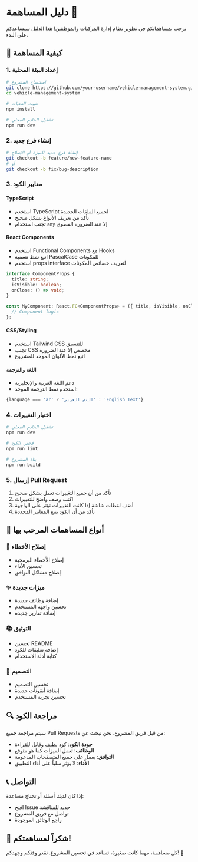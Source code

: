 # دليل المساهمة 🤝

نرحب بمساهماتكم في تطوير نظام إدارة المركبات والموظفين! هذا الدليل سيساعدكم على البدء.

## 🚀 كيفية المساهمة

### 1. إعداد البيئة المحلية

```bash
# استنساخ المشروع
git clone https://github.com/your-username/vehicle-management-system.git
cd vehicle-management-system

# تثبيت التبعيات
npm install

# تشغيل الخادم المحلي
npm run dev
```

### 2. إنشاء فرع جديد

```bash
# إنشاء فرع جديد للميزة أو الإصلاح
git checkout -b feature/new-feature-name
# أو
git checkout -b fix/bug-description
```

### 3. معايير الكود

#### TypeScript
- استخدم TypeScript لجميع الملفات الجديدة
- تأكد من تعريف الأنواع بشكل صحيح
- تجنب استخدام `any` إلا عند الضرورة القصوى

#### React Components
- استخدم Functional Components مع Hooks
- اتبع نمط تسمية PascalCase للمكونات
- استخدم props interface لتعريف خصائص المكونات

```typescript
interface ComponentProps {
  title: string;
  isVisible: boolean;
  onClose: () => void;
}

const MyComponent: React.FC<ComponentProps> = ({ title, isVisible, onClose }) => {
  // Component logic
};
```

#### CSS/Styling
- استخدم Tailwind CSS للتنسيق
- تجنب CSS مخصص إلا عند الضرورة
- اتبع نمط الألوان الموحد للمشروع

#### اللغة والترجمة
- دعم اللغة العربية والإنجليزية
- استخدم نمط الترجمة الموحد:

```typescript
{language === 'ar' ? 'النص العربي' : 'English Text'}
```

### 4. اختبار التغييرات

```bash
# تشغيل الخادم المحلي
npm run dev

# فحص الكود
npm run lint

# بناء المشروع
npm run build
```

### 5. إرسال Pull Request

1. تأكد من أن جميع التغييرات تعمل بشكل صحيح
2. اكتب وصف واضح للتغييرات
3. أضف لقطات شاشة إذا كانت التغييرات تؤثر على الواجهة
4. تأكد من أن الكود يتبع المعايير المحددة

## 📝 أنواع المساهمات المرحب بها

### 🐛 إصلاح الأخطاء
- إصلاح الأخطاء البرمجية
- تحسين الأداء
- إصلاح مشاكل التوافق

### ✨ ميزات جديدة
- إضافة وظائف جديدة
- تحسين واجهة المستخدم
- إضافة تقارير جديدة

### 📚 التوثيق
- تحسين README
- إضافة تعليقات للكود
- كتابة أدلة الاستخدام

### 🎨 التصميم
- تحسين التصميم
- إضافة أيقونات جديدة
- تحسين تجربة المستخدم

## 🔍 مراجعة الكود

سيتم مراجعة جميع Pull Requests من قبل فريق المشروع. نحن نبحث عن:

- **جودة الكود**: كود نظيف وقابل للقراءة
- **الوظائف**: تعمل الميزات كما هو متوقع
- **التوافق**: يعمل على جميع المتصفحات المدعومة
- **الأداء**: لا يؤثر سلباً على أداء التطبيق

## 📞 التواصل

إذا كان لديك أسئلة أو تحتاج مساعدة:

- افتح Issue جديد للمناقشة
- تواصل مع فريق المشروع
- راجع الوثائق الموجودة

## 🙏 شكراً لمساهمتكم!

كل مساهمة، مهما كانت صغيرة، تساعد في تحسين المشروع. نقدر وقتكم وجهدكم! 🎉

